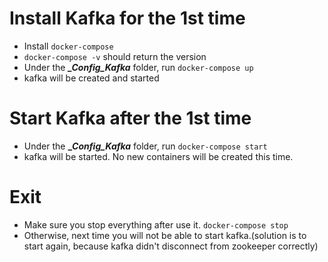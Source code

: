 # Install Kafka for the 1st time

 - Install `docker-compose`
 - `docker-compose -v` should return the version
 - Under the _**_Config_Kafka**_ folder, run `docker-compose up`
 - kafka will be created and started 

# Start Kafka after the 1st time
 - Under the **__Config_Kafka_** folder, run `docker-compose start`
 - kafka will be started. No new containers will be created this time.

# Exit
 - Make sure you stop everything after use it. `docker-compose stop`
 - Otherwise, next time you will not be able to start kafka.(solution is to start again, because kafka didn't disconnect from zookeeper correctly)